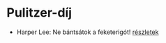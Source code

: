# Pulitzer-díj

- Harper Lee: Ne bántsátok a feketerigót! [részletek](../_details/Harper%20Lee.md#id_987)